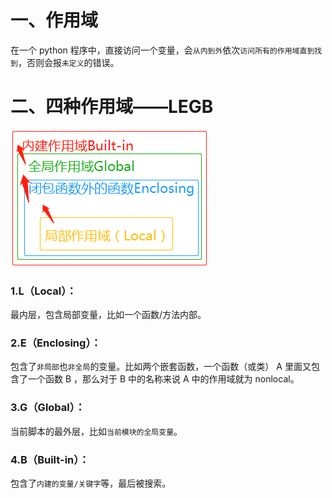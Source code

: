 # 一、作用域
在一个 python 程序中，直接访问一个变量，会`从内到外`依次`访问所有的作用域直到找到`，否则会报`未定义`的错误。

# 二、四种作用域——LEGB
![](img/变量的作用域.png)


### 1.L（Local）：

最内层，包含局部变量，比如一个函数/方法内部。

### 2.E（Enclosing）：

包含了`非局部`也`非全局`的变量。比如两个嵌套函数，一个函数（或类） A 里面又包含了一个函数 B ，那么对于 B 中的名称来说 A 中的作用域就为 nonlocal。

### 3.G（Global）：

当前脚本的最外层，比如`当前模块的全局变量`。

### 4.B（Built-in）： 

包含了`内建的变量/关键字`等，最后被搜索。